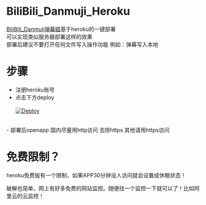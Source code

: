 # BiliBili_Danmuji_Heroku
[BiliBili_Danmuji弹幕姬](https://github.com/BanqiJane/Bilibili_Danmuji "BiliBili_Danmuji弹幕姬")基于heroku的一键部署<br/>
可以实现类似服务器部署这样的效果<br/>
部署后建议不要打开任何文件写入操作功能 例如：弹幕写入本地 
# 步骤
- 注册heroku账号
- 点击下方deploy<br/><br/>
[![Deploy](https://www.herokucdn.com/deploy/button.png)](https://dashboard.heroku.com/new?template=https%3A%2F%2Fgithub.com%2FBanqiJane%2FBiliBili_Danmuji_Heroku)

<br/>
- 部署后openapp 国内尽量用http访问 去除https 其他请用https访问
<br/>

# 免费限制？

heroku免费版有一个限制，如果APP30分钟没人访问就会设置成休眠状态！

破解也简单，网上有好多免费的网站监控。随便找一个监控一下就可以了！比如阿里云的云监控！
